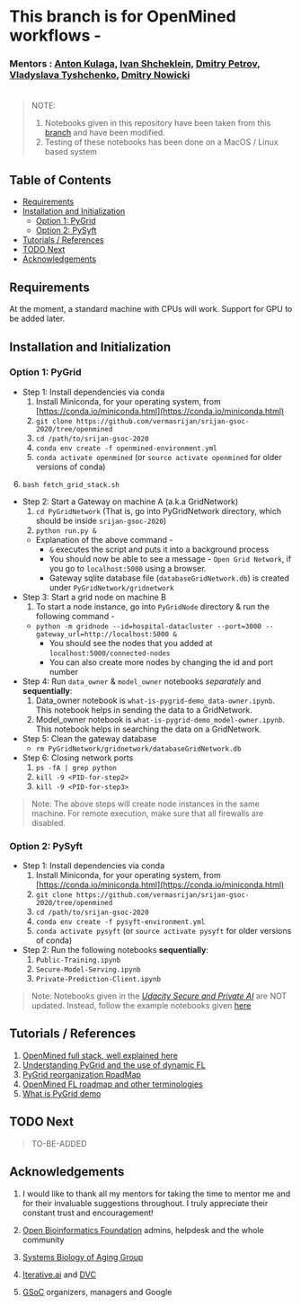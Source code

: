 # This branch is for OpenMined workflows - 

### Mentors : [Anton Kulaga](https://www.linkedin.com/in/antonkulaga/?originalSubdomain=ro), [Ivan Shcheklein](https://www.linkedin.com/in/shcheklein/), [Dmitry Petrov](https://www.linkedin.com/in/dmitryleopetrov/), [Vladyslava Tyshchenko](https://www.linkedin.com/in/vladyslava-tyshchenko-296742125/?originalSubdomain=ua), [Dmitry Nowicki]()<br/><br/>
> NOTE: 
> 1. Notebooks given in this repository have been taken from this [branch](https://github.com/OpenMined/PySyft/tree/master/examples/tutorials) and have been modified.
> 2. Testing of these notebooks has been done on a MacOS / Linux based system
## Table of Contents

- [Requirements](#requirements)
- [Installation and Initialization](#installation-and-initialization)
  * [Option 1: PyGrid](#option-1-pygrid)
  * [Option 2: PySyft](#option-2-pysyft)
- [Tutorials / References](#tutorials--references)
- [TODO Next](#todo-next)
- [Acknowledgements](#acknowledgements)

## Requirements

At the moment, a standard machine with CPUs will work. 
Support for GPU to be added later.

## Installation and Initialization
### Option 1: PyGrid
- Step 1: Install dependencies via conda
    1. Install Miniconda, for your operating system, from [https://conda.io/miniconda.html](https://conda.io/miniconda.html)
    2. `git clone https://github.com/vermasrijan/srijan-gsoc-2020/tree/openmined`
    3. `cd /path/to/srijan-gsoc-2020`
    4. `conda env create -f openmined-environment.yml`
    5. `conda activate openmined` (or `source activate openmined` for older versions of conda)
6. `bash fetch_grid_stack.sh`
- Step 2: Start a Gateway on machine A (a.k.a GridNetwork)
    1. `cd PyGridNetwork` (That is, go into PyGridNetwork directory, which should be inside `srijan-gsoc-2020`)
    2. `python run.py &`
    - Explanation of the above command -  
        - `&` executes the script and puts it into a background process
        - You should now be able to see a message - `Open Grid Network`, if you go to `localhost:5000` using a browser.
        - Gateway sqlite database file (`databaseGridNetwork.db`) is created under `PyGridNetwork/gridnetwork`
- Step 3: Start a grid node on machine B
    1. To start a node instance, go into `PyGridNode` directory & run the following command - 
    - `python -m gridnode --id=hospital-datacluster --port=3000 --gateway_url=http://localhost:5000 &`
        - You should see the nodes that you added at `localhost:5000/connected-nodes`
        - You can also create more nodes by changing the id and port number
- Step 4: Run `data_owner` & `model_owner` notebooks _separately_ and __sequentially__:
    1. Data_owner notebook is `what-is-pygrid-demo_data-owner.ipynb`. This notebook helps in sending the data to a GridNetwork.
    2. Model_owner notebook is `what-is-pygrid-demo_model-owner.ipynb`. This notebook helps in searching the data on a GridNetwork.
- Step 5: Clean the gateway database
    - `rm PyGridNetwork/gridnetwork/databaseGridNetwork.db`
- Step 6: Closing network ports
    1. `ps -fA | grep python`
    2. `kill -9 <PID-for-step2>` 
    3. `kill -9 <PID-for-step3>`   
    
> Note: The above steps will create node instances in the same machine. For remote execution, make sure that all firewalls are disabled.
    
### Option 2: PySyft
- Step 1: Install dependencies via conda
    1. Install Miniconda, for your operating system, from [https://conda.io/miniconda.html](https://conda.io/miniconda.html)
    2. `git clone https://github.com/vermasrijan/srijan-gsoc-2020/tree/openmined`
    3. `cd /path/to/srijan-gsoc-2020`
    4. `conda env create -f pysyft-environment.yml`
    5. `conda activate pysyft` (or `source activate pysyft` for older versions of conda)
- Step 2: Run the following notebooks __sequentially__:
    1. `Public-Training.ipynb`
    2. `Secure-Model-Serving.ipynb`
    3. `Private-Prediction-Client.ipynb`
    
> Note: Notebooks given in the [_Udacity Secure and Private AI_](https://www.udacity.com/course/secure-and-private-ai--ud185) are NOT updated. Instead, follow the example notebooks given [here](https://github.com/OpenMined/PySyft/tree/master/examples/tutorials)

## Tutorials / References
1. [OpenMined full stack, well explained here](https://www.youtube.com/watch?v=NJBBE_SN90A)<br/>
2. [Understanding PyGrid and the use of dynamic FL](https://github.com/OpenMined/Roadmap/blob/master/web_and_mobile_team/projects/dynamic_federated_learning.md)<br/>
3. [PyGrid reorganization RoadMap](https://github.com/OpenMined/Roadmap/blob/master/web_and_mobile_team/projects/common/pygrid_reorganization.md)<br/>
4. [OpenMined FL roadmap and other terminologies](https://github.com/OpenMined/Roadmap/blob/master/web_and_mobile_team/projects/federated_learning.md)
5. [What is PyGrid demo](https://blog.openmined.org/what-is-pygrid-demo/)

## TODO Next
> TO-BE-ADDED

## Acknowledgements
1. I would like to thank all my mentors for taking the time to mentor me and for their invaluable suggestions throughout. I truly appreciate their constant trust and encouragement!<br/>

2. [Open Bioinformatics Foundation](https://www.open-bio.org/) admins, helpdesk and the whole community <br/>

3. [Systems Biology of Aging Group](http://www.aging-research.group/) <br/>

4. [Iterative.ai](https://iterative.ai/) and [DVC](https://dvc.org/) <br/>

5. [GSoC](https://summerofcode.withgoogle.com/) organizers, managers and Google 